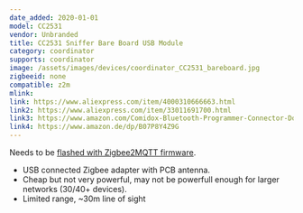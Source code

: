 ```yaml
---
date_added: 2020-01-01
model: CC2531
vendor: Unbranded
title: CC2531 Sniffer Bare Board USB Module
category: coordinator
supports: coordinator
image: /assets/images/devices/coordinator_CC2531_bareboard.jpg
zigbeeid: none
compatible: z2m
mlink: 
link: https://www.aliexpress.com/item/4000310666663.html
link2: https://www.aliexpress.com/item/33011691700.html
link3: https://www.amazon.com/Comidox-Bluetooth-Programmer-Connector-Downloader/dp/B07KW1N1MR
link4: https://www.amazon.de/dp/B07P8Y4Z9G
---
```

Needs to be [flashed with Zigbee2MQTT firmware](https://www.zigbee2mqtt.io/getting_started/flashing_the_cc2531.html). 

- USB connected Zigbee adapter with PCB antenna.
- Cheap but not very powerful, may not be powerfull enough for larger networks (30/40+ devices).
- Limited range, ~30m line of sight

